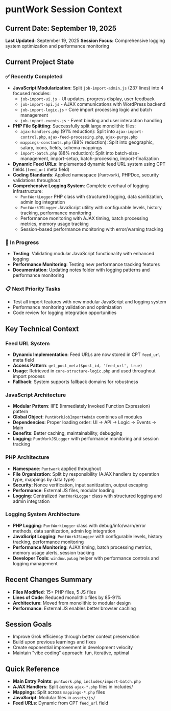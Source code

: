 # puntWork Session Context

## Current Date: September 19, 2025
**Last Updated:** September 19, 2025
**Session Focus:** Comprehensive logging system optimization and performance monitoring

## Current Project State

### ✅ Recently Completed
- **JavaScript Modularization**: Split `job-import-admin.js` (237 lines) into 4 focused modules:
  - `job-import-ui.js` - UI updates, progress display, user feedback
  - `job-import-api.js` - AJAX communications with WordPress backend
  - `job-import-logic.js` - Core import processing logic and batch management
  - `job-import-events.js` - Event binding and user interaction handling
- **PHP File Splitting**: Successfully split large monolithic files:
  - `ajax-handlers.php` (91% reduction): Split into `ajax-import-control.php`, `ajax-feed-processing.php`, `ajax-purge.php`
  - `mappings-constants.php` (88% reduction): Split into geographic, salary, icons, fields, schema mappings
  - `import-batch.php` (88% reduction): Split into batch-size-management, import-setup, batch-processing, import-finalization
- **Dynamic Feed URLs**: Implemented dynamic feed URL system using CPT fields (`feed_url` meta field)
- **Coding Standards**: Applied namespace (`Puntwork`), PHPDoc, security validations throughout
- **Comprehensive Logging System**: Complete overhaul of logging infrastructure:
  - `PuntWorkLogger` PHP class with structured logging, data sanitization, admin log integration
  - `PuntWorkJSLogger` JavaScript utility with configurable levels, history tracking, performance monitoring
  - Performance monitoring with AJAX timing, batch processing metrics, memory usage tracking
  - Session-based performance monitoring with error/warning tracking

### 🔄 In Progress
- **Testing**: Validating modular JavaScript functionality with enhanced logging
- **Performance Monitoring**: Testing new performance tracking features
- **Documentation**: Updating notes folder with logging patterns and performance monitoring

### 📋 Next Priority Tasks
- Test all import features with new modular JavaScript and logging system
- Performance monitoring validation and optimization
- Code review for logging integration opportunities

## Key Technical Context

### Feed URL System
- **Dynamic Implementation**: Feed URLs are now stored in CPT `feed_url` meta field
- **Access Pattern**: `get_post_meta($post_id, 'feed_url', true)`
- **Usage**: Retrieved in `core-structure-logic.php` and used throughout import process
- **Fallback**: System supports fallback domains for robustness

### JavaScript Architecture
- **Modular Pattern**: IIFE (Immediately Invoked Function Expression) pattern
- **Global Object**: `PuntWorkJobImportAdmin` combines all modules
- **Dependencies**: Proper loading order: UI → API → Logic → Events → Main
- **Benefits**: Better caching, maintainability, debugging
- **Logging**: `PuntWorkJSLogger` with performance monitoring and session tracking

### PHP Architecture
- **Namespace**: `Puntwork` applied throughout
- **File Organization**: Split by responsibility (AJAX handlers by operation type, mappings by data type)
- **Security**: Nonce verification, input sanitization, output escaping
- **Performance**: External JS files, modular loading
- **Logging**: Centralized `PuntWorkLogger` class with structured logging and admin integration

### Logging System Architecture
- **PHP Logging**: `PuntWorkLogger` class with debug/info/warn/error methods, data sanitization, admin log integration
- **JavaScript Logging**: `PuntWorkJSLogger` with configurable levels, history tracking, performance monitoring
- **Performance Monitoring**: AJAX timing, batch processing metrics, memory usage alerts, session tracking
- **Developer Tools**: `window.pwLog` helper with performance controls and logging management

## Recent Changes Summary
- **Files Modified**: 15+ PHP files, 5 JS files
- **Lines of Code**: Reduced monolithic files by 85-91%
- **Architecture**: Moved from monolithic to modular design
- **Performance**: External JS enables better browser caching

## Session Goals
- Improve Grok efficiency through better context preservation
- Build upon previous learnings and fixes
- Create exponential improvement in development velocity
- Maintain "vibe coding" approach: fun, iterative, optimal

## Quick Reference
- **Main Entry Points**: `puntwork.php`, `includes/import-batch.php`
- **AJAX Handlers**: Split across `ajax-*.php` files in includes/
- **Mappings**: Split across `mappings-*.php` files
- **JavaScript**: Modular files in `assets/js/`
- **Feed URLs**: Dynamic from CPT `feed_url` field